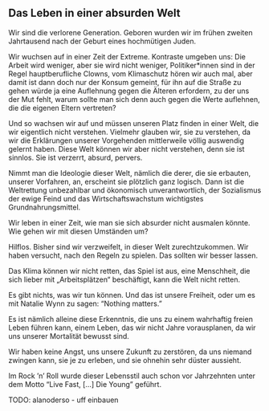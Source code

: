 ## Das Leben in einer absurden Welt

Wir sind die verlorene Generation. Geboren wurden wir im frühen zweiten Jahrtausend nach der Geburt eines hochmütigen Juden.

Wir wuchsen auf in einer Zeit der Extreme. Kontraste umgeben uns: Die Arbeit wird weniger, aber sie wird nicht weniger, Politiker\*innen sind in der Regel hauptberufliche Clowns, vom Klimaschutz hören wir auch mal, aber damit ist dann doch nur der Konsum gemeint, für ihn auf die Straße zu gehen würde ja eine Auflehnung gegen die Älteren erfordern, zu der uns der Mut fehlt, warum sollte man sich denn auch gegen die Werte auflehnen, die die eigenen Eltern vertreten?

Und so wachsen wir auf und müssen unseren Platz finden in einer Welt, die wir eigentlich nicht verstehen. Vielmehr glauben wir, sie zu verstehen, da wir die Erklärungen unserer Vorgehenden mittlerweile völlig auswendig gelernt haben. Diese Welt können wir aber nicht verstehen, denn sie ist sinnlos. Sie ist verzerrt, absurd, pervers.

Nimmt man die Ideologie dieser Welt, nämlich die derer, die sie erbauten, unserer Vorfahren, an, erscheint sie plötzlich ganz logisch. Dann ist die Weltrettung unbezahlbar und ökonomisch unverantwortlich, der Sozialismus der ewige Feind und das Wirtschaftswachstum wichtigstes Grundnahrungsmittel.

Wir leben in einer Zeit, wie man sie sich absurder nicht ausmalen könnte. Wie gehen wir mit diesen Umständen um?

Hilflos. Bisher sind wir verzweifelt, in dieser Welt zurechtzukommen. Wir haben versucht, nach den Regeln zu spielen. Das sollten wir besser lassen.

Das Klima können wir nicht retten, das Spiel ist aus, eine Menschheit, die sich lieber mit „Arbeitsplätzen“ beschäftigt, kann die Welt nicht retten.

Es gibt nichts, was wir tun können. Und das ist unsere Freiheit, oder um es mit Natalie Wynn zu sagen: “Nothing matters.”

Es ist nämlich alleine diese Erkenntnis, die uns zu einem wahrhaftig freien Leben führen kann, einem Leben, das wir nicht Jahre vorausplanen, da wir uns unserer Mortalität bewusst sind.

Wir haben keine Angst, uns unsere Zukunft zu zerstören, da uns niemand zwingen kann, sie je zu erleben, und sie ohnehin sehr düster aussieht.

Im Rock ’n’ Roll wurde dieser Lebensstil auch schon vor Jahrzehnten unter dem Motto “Live Fast, […] Die Young” geführt.

TODO: alanoderso - uff einbauen
